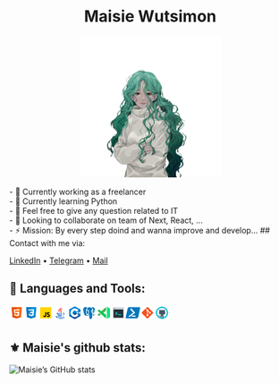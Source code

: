 <h1 align="center">Maisie Wutsimon</h1>
<p align="center">
  <img src="./img/photo.png" width="50%" height="50%" alt="">
</p>
- 🔭 Currently working as a freelancer <br>
- 🌱 Currently learning Python <br>
- 💬 Feel free to give any question related to IT <br>
- 👯 Looking to collaborate on team of Next, React, ... <br>
- ⚡️ Mission: By every step doind and wanna improve and develop... 
##  Contact with me via:

[LinkedIn](https://www.linkedin.com/in/maftuna-vohidjonovna-a38141211/) • [Telegram](https://t.me/ProgrammerGirlX) • <a href="maisiedev@gmail.com">Mail</a>

## 🔨 Languages and Tools:

<img align="left" alt="HTML" width="26px" src="./img/html.svg" />
<img align="left" alt="CSS" width="26px" src="./img/css.svg" />
<img align="left" alt="JavaScript" width="26px" src="./img/javascript.svg" />
<img align="left" alt="Java" width="26px" src="./img/java.svg" />
<img align="left" alt="C++" width="26px" src="./img/c++.svg" />
<img align="left" alt="PostgreSQL" width="26px" src="./img/postgres.svg" />
<img align="left" alt="Visual Studio Code" width="26px" src="./img/vscode.svg" />
<img align="left" alt="Terminal Console" width="26px" src="./img/console.svg" />
<img align="left" alt="Powershell" width="26px" src="./img/powershell.svg" />
<img align="left" alt="Git" width="26px" src="./img/git.svg" />
<img align="left" alt="GitHub" width="26px" src="./img/github.svg" />

<br />
<br />

## ⚜ Maisie's github stats:

![Maisie’s GitHub stats](https://github-readme-stats.vercel.app/api?username=merolinda&show_icons=true&theme=tokyonight&count_private=true)


